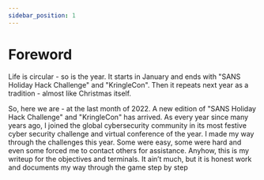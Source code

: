 ```yaml
---
sidebar_position: 1
---
```


# Foreword



Life is circular - so is the year. It starts in January and ends with "SANS Holiday Hack Challenge" and "KringleCon". Then it repeats next year as a tradition - almost like Christmas itself.  

So, here we are - at the last month of 2022. A new edition of "SANS Holiday Hack Challenge" and "KringleCon" has arrived. As every year since many years ago, I joined the global cybersecurity community
in its most festive cyber security challenge and virtual conference of the year. I made my way through the challenges this year. Some were easy, some were hard and even some forced me to contact others
for assistance. Anyhow, this is my writeup for the objectives and terminals. It ain’t much, but it is honest work and documents my way through the game step by step
